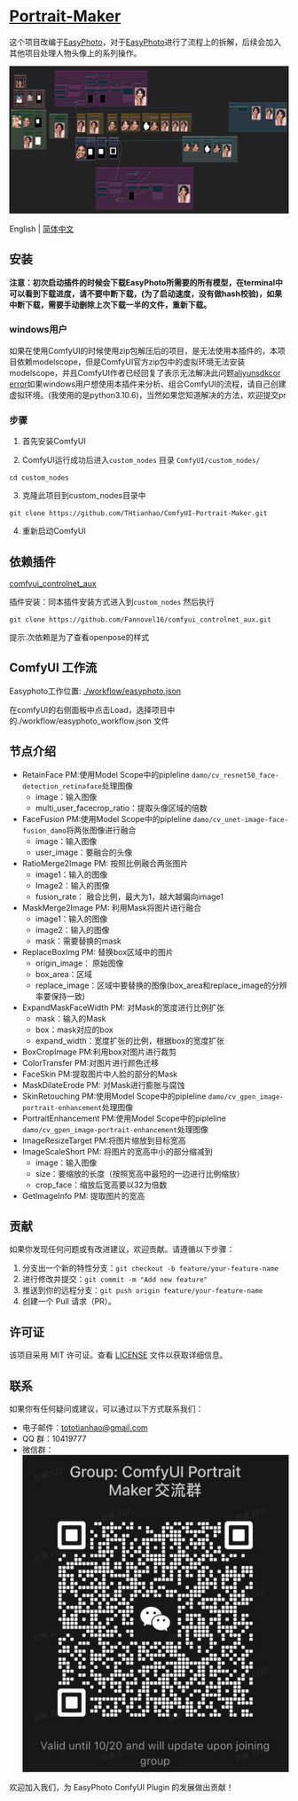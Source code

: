 # [Portrait-Maker](https://github.com/THtianhao/ComfyUI-Portrait-Maker)

这个项目改编于[EasyPhoto](https://github.com/aigc-apps/sd-webui-EasyPhoto)，对于[EasyPhoto](https://github.com/aigc-apps/sd-webui-EasyPhoto)进行了流程上的拆解，后续会加入其他项目处理人物头像上的系列操作。

![](./images/easyphoto.png)

English | [简体中文](./README_zh-CN.md)

## 安装

**注意：初次启动插件的时候会下载EasyPhoto所需要的所有模型，在terminal中可以看到下载进度，请不要中断下载，(为了启动速度，没有做hash校验)，如果中断下载，需要手动删除上次下载一半的文件，重新下载。**

### windows用户

如果在使用ComfyUI的时候使用zip包解压后的项目，是无法使用本插件的，本项目依赖modelscope，但是ComfyUI官方zip包中的虚拟环境无法安装modelscope，并且ComfyUI作者已经回复了表示无法解决此问题[aliyunsdkcor error](https://github.com/ltdrdata/ComfyUI-Impact-Pack/issues/223)如果windows用户想使用本插件来分析、组合ComfyUI的流程，请自己创建虚拟环境。(我使用的是python3.10.6)，当然如果您知道解决的方法，欢迎提交pr

### 步骤
1. 首先安装ComfyUI

2. ComfyUI运行成功后进入`custom_nodes` 目录 `ComfyUI/custom_nodes/`

```
cd custom_nodes
```

3. 克隆此项目到custom_nodes目录中

```
git clone https://github.com/THtianhao/ComfyUI-Portrait-Maker.git
```

4. 重新启动ComfyUI



## 依赖插件

[comfyui_controlnet_aux](https://github.com/Fannovel16/comfyui_controlnet_aux)

插件安装：同本插件安装方式进入到`custom_nodes` 然后执行

```
git clone https://github.com/Fannovel16/comfyui_controlnet_aux.git
```

提示:次依赖是为了查看openpose的样式

## ComfyUI 工作流

Easyphoto工作位置: [./workflow/easyphoto.json](./workflows/easyphoto.json )

在comfyUI的右侧面板中点击Load，选择项目中的./workflow/easyphoto_workflow.json 文件


## 节点介绍

* RetainFace PM:使用Model Scope中的pipleline `damo/cv_resnet50_face-detection_retinaface`处理图像
	* image：输入图像
	* multi_user_facecrop_ratio：提取头像区域的倍数
* FaceFusion PM:使用Model Scope中的pipleline `damo/cv_unet-image-face-fusion_damo`将两张图像进行融合
	* image：输入图像
	* user_image：要融合的头像
* RatioMerge2Image PM: 按照比例融合两张图片
	* image1：输入的图像
	* Image2：输入的图像
	* fusion_rate： 融合比例，最大为1，越大越偏向image1
* MaskMerge2Image PM: 利用Mask将图片进行融合
	* image1：输入的图像
	* image2：输入的图像
	* mask：需要替换的mask
* ReplaceBoxImg PM: 替换box区域中的图片
	* origin_image： 原始图像
	* box_area：区域
	* replace_image：区域中要替换的图像(box_area和replace_image的分辨率要保持一致)
* ExpandMaskFaceWidth PM: 对Mask的宽度进行比例扩张
	* mask：输入的Mask
	* box：mask对应的box
	* expand_width：宽度扩张的比例，根据box的宽度扩张
* BoxCropImage PM:利用box对图片进行裁剪
* ColorTransfer PM:对图片进行颜色迁移
* FaceSkin PM:提取图片中人脸的部分的Mask
* MaskDilateErode PM: 对Mask进行膨胀与腐蚀
* SkinRetouching PM:使用Model Scope中的pipleline `damo/cv_gpen_image-portrait-enhancement`处理图像
* PortraitEnhancement PM:使用Model Scope中的pipleline `damo/cv_gpen_image-portrait-enhancement`处理图像
* ImageResizeTarget PM:将图片缩放到目标宽高
* ImageScaleShort PM: 将图片的宽高中小的部分缩减到
	* image：输入图像
	* size：要缩放的长度（按照宽高中最短的一边进行比例缩放）
	* crop_face：缩放后宽高要以32为倍数
* GetImageInfo PM: 提取图片的宽高

## 贡献

如果你发现任何问题或有改进建议，欢迎贡献。请遵循以下步骤：

1. 分支出一个新的特性分支：`git checkout -b feature/your-feature-name`
2. 进行修改并提交：`git commit -m "Add new feature"`
3. 推送到你的远程分支：`git push origin feature/your-feature-name`
4. 创建一个 Pull 请求（PR）。

## 许可证

该项目采用 MIT 许可证。查看 [LICENSE](LICENSE) 文件以获取详细信息。

## 联系

如果你有任何疑问或建议，可以通过以下方式联系我们：

- 电子邮件：tototianhao@gmail.com
- QQ 群：10419777
- 微信群：![](./images/wechat.jpg)

欢迎加入我们，为 EasyPhoto ConfyUI Plugin 的发展做出贡献！
